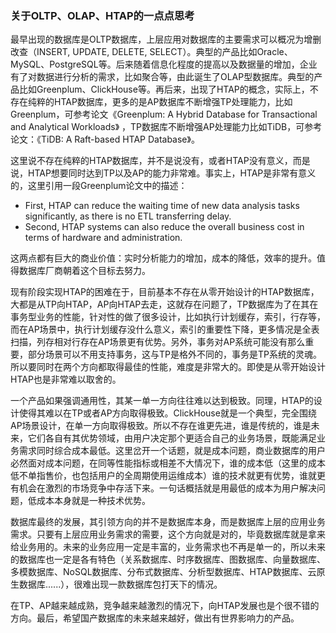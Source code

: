 ### 关于OLTP、OLAP、HTAP的一点点思考
最早出现的数据库是OLTP数据库，上层应用对数据库的主要需求可以概况为增删改查（INSERT, UPDATE, DELETE, SELECT）。典型的产品比如Oracle、MySQL、PostgreSQL等。后来随着信息化程度的提高以及数据量的增加，企业有了对数据进行分析的需求，比如聚合等，由此诞生了OLAP型数据库。典型的产品比如Greenplum、ClickHouse等。再后来，出现了HTAP的概念，实际上，不存在纯粹的HTAP数据库，更多的是AP数据库不断增强TP处理能力，比如Greenplum，可参考论文《Greenplum: A Hybrid Database for Transactional and Analytical Workloads》 ，TP数据库不断增强AP处理能力比如TiDB，可参考论文：《TiDB: A Raft-based HTAP Database》。

这里说不存在纯粹的HTAP数据库，并不是说没有，或者HTAP没有意义，而是说，HTAP想要同时达到TP以及AP的能力非常难。事实上，HTAP是非常有意义的，这里引用一段Greenplum论文中的描述：
- First, HTAP can reduce the waiting time of new data analysis tasks significantly, as there is no ETL transferring delay.
-  Second, HTAP systems can also reduce the overall business cost in terms of hardware and administration.

这两点都有巨大的商业价值：实时分析能力的增加，成本的降低，效率的提升。值得数据库厂商朝着这个目标去努力。

现有阶段实现HTAP的困难在于，目前基本不存在从零开始设计的HTAP数据库，大都是从TP向HTAP，AP向HTAP去走，这就存在问题了，TP数据库为了在其在事务型业务的性能，针对性的做了很多设计，比如执行计划缓存，索引，行存等，而在AP场景中，执行计划缓存没什么意义，索引的重要性下降，更多情况是全表扫描，列存相对行存在AP场景更有优势。另外，事务对AP系统可能没有那么重要，部分场景可以不用支持事务，这与TP是格外不同的，事务是TP系统的灵魂。所以要同时在两个方向都取得最佳的性能，难度是非常大的。即使是从零开始设计HTAP也是非常难以取舍的。

一个产品如果强调通用性，其某一单一方向往往难以达到极致。同理，HTAP的设计使得其难以在TP或者AP方向取得极致。ClickHouse就是一个典型，完全围绕AP场景设计，在单一方向取得极致。所以不存在谁更先进，谁是传统的，谁是未来，它们各自有其优势领域，由用户决定那个更适合自己的业务场景，既能满足业务需求同时综合成本最低。这里岔开一个话题，就是成本问题，商业数据库的用户必然面对成本问题，在同等性能指标或相差不大情况下，谁的成本低（这里的成本低不单指售价，也包括用户的全周期使用运维成本）谁的技术就更有优势，谁就更有机会在激烈的市场竞争中存活下来。一句话概括就是用最低的成本为用户解决问题，低成本本身就是一种技术优势。

数据库最终的发展，其引领方向的并不是数据库本身，而是数据库上层的应用业务需求。只要有上层应用业务需求的需要，这个方向就是对的，毕竟数据库就是拿来给业务用的。未来的业务应用一定是丰富的，业务需求也不再是单一的，所以未来的数据库也一定是各有特色（关系数据库、时序数据库、图数据库、向量数据库、多模数据库、NoSQL数据库、分布式数据库、分析型数据库、HTAP数据库、云原生数据库......），很难出现一款数据库包打天下的情况。

在TP、AP越来越成熟，竞争越来越激烈的情况下，向HTAP发展也是个很不错的方向。最后，希望国产数据库的未来越来越好，做出有世界影响力的产品。
